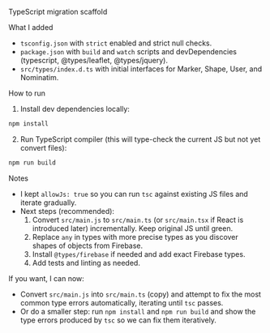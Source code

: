 TypeScript migration scaffold

What I added
- `tsconfig.json` with `strict` enabled and strict null checks.
- `package.json` with `build` and `watch` scripts and devDependencies (typescript, @types/leaflet, @types/jquery).
- `src/types/index.d.ts` with initial interfaces for Marker, Shape, User, and Nominatim.

How to run
1. Install dev dependencies locally:

```powershell
npm install
```

2. Run TypeScript compiler (this will type-check the current JS but not yet convert files):

```powershell
npm run build
```

Notes
- I kept `allowJs: true` so you can run `tsc` against existing JS files and iterate gradually.
- Next steps (recommended):
  1. Convert `src/main.js` to `src/main.ts` (or `src/main.tsx` if React is introduced later) incrementally. Keep original JS until green.
  2. Replace `any` in types with more precise types as you discover shapes of objects from Firebase.
  3. Install `@types/firebase` if needed and add exact Firebase types.
  4. Add tests and linting as needed.

If you want, I can now:
- Convert `src/main.js` into `src/main.ts` (copy) and attempt to fix the most common type errors automatically, iterating until `tsc` passes.
- Or do a smaller step: run `npm install` and `npm run build` and show the type errors produced by `tsc` so we can fix them iteratively.
